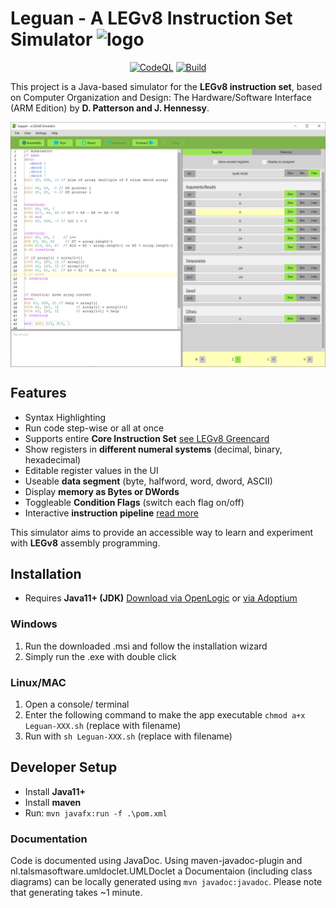 # Leguan - A LEGv8 Instruction Set Simulator ![logo](./src/main/resources/thb/fbi/leguan/images/leguan@2x.png)

<div align="center">

[![CodeQL](https://github.com/GeoInter/Leguan/actions/workflows/codeql-analysis.yml/badge.svg?branch=main)](https://github.com/GeoInter/Leguan/actions/workflows/codeql-analysis.yml)
[![Build](https://github.com/GeoInter/Intrastellar/actions/workflows/build.yml/badge.svg)](https://github.com/GeoInter/Leguan/actions/workflows/build.yml)

</div>

This project is a Java-based simulator for the **LEGv8 instruction set**, based on Computer Organization and Design: The Hardware/Software Interface (ARM Edition) by **D. Patterson and J. Hennessy**.

<img alt="Screenshot Example" align="center" src="docs/images/Leguan1.PNG"/>


## Features
* Syntax Highlighting
* Run code step-wise or all at once
* Supports entire **Core Instruction Set** [see LEGv8 Greencard](https://www.usna.edu/Users/cs/lmcdowel/courses/ic220/S20/resources/ARM-v8-Quick-Reference-Guide.pdf)
* Show registers in **different numeral systems** (decimal, binary, hexadecimal)
* Editable register values in the UI
* Useable **data segment** (byte, halfword, word, dword, ASCII)
* Display **memory as Bytes or DWords**
* Toggleable **Condition Flags** (switch each flag on/off)
* Interactive **instruction pipeline** [read more](docs/pipelining/Pipelining_README.md)

This simulator aims to provide an accessible way to learn and experiment with **LEGv8** assembly programming.

## Installation

* Requires **Java11+ (JDK)** [Download via OpenLogic](https://www.openlogic.com/openjdk-downloads) or [via Adoptium](https://adoptium.net/de/temurin/releases/?version=11)


### Windows

1. Run the downloaded .msi and follow the installation wizard
2. Simply run the .exe with double click

### Linux/MAC

1. Open a console/ terminal
2. Enter the following command to make the app executable `chmod a+x Leguan-XXX.sh` (replace with filename)
3. Run with `sh Leguan-XXX.sh` (replace with filename)


## Developer Setup

* Install **Java11+**
* Install **maven** 
* Run: `mvn javafx:run -f .\pom.xml`


### Documentation
Code is documented using JavaDoc. Using maven-javadoc-plugin and nl.talsmasoftware.umldoclet.UMLDoclet a Documentaion (including class diagrams) can be locally generated using 
`mvn javadoc:javadoc`.
Please note that generating takes ~1 minute.

